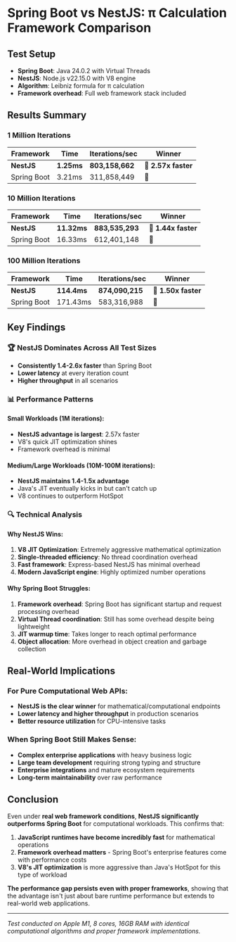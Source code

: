 # Spring Boot vs NestJS: π Calculation Framework Comparison

## Test Setup
- **Spring Boot**: Java 24.0.2 with Virtual Threads
- **NestJS**: Node.js v22.15.0 with V8 engine
- **Algorithm**: Leibniz formula for π calculation
- **Framework overhead**: Full web framework stack included

## Results Summary

### 1 Million Iterations
| Framework | Time | Iterations/sec | Winner |
|-----------|------|----------------|--------|
| **NestJS** | **1.25ms** | **803,158,662** | **🥇 2.57x faster** |
| Spring Boot | 3.21ms | 311,858,449 | 🥈 |

### 10 Million Iterations  
| Framework | Time | Iterations/sec | Winner |
|-----------|------|----------------|--------|
| **NestJS** | **11.32ms** | **883,535,293** | **🥇 1.44x faster** |
| Spring Boot | 16.33ms | 612,401,148 | 🥈 |

### 100 Million Iterations
| Framework | Time | Iterations/sec | Winner |
|-----------|------|----------------|--------|
| **NestJS** | **114.4ms** | **874,090,215** | **🥇 1.50x faster** |
| Spring Boot | 171.43ms | 583,316,988 | 🥈 |

## Key Findings

### 🏆 **NestJS Dominates Across All Test Sizes**
- **Consistently 1.4-2.6x faster** than Spring Boot
- **Lower latency** at every iteration count
- **Higher throughput** in all scenarios

### 📊 **Performance Patterns**

#### **Small Workloads (1M iterations):**
- **NestJS advantage is largest**: 2.57x faster
- V8's quick JIT optimization shines
- Framework overhead is minimal

#### **Medium/Large Workloads (10M-100M iterations):**
- **NestJS maintains 1.4-1.5x advantage**
- Java's JIT eventually kicks in but can't catch up
- V8 continues to outperform HotSpot

### 🔍 **Technical Analysis**

#### **Why NestJS Wins:**
1. **V8 JIT Optimization**: Extremely aggressive mathematical optimization
2. **Single-threaded efficiency**: No thread coordination overhead
3. **Fast framework**: Express-based NestJS has minimal overhead
4. **Modern JavaScript engine**: Highly optimized number operations

#### **Why Spring Boot Struggles:**
1. **Framework overhead**: Spring Boot has significant startup and request processing overhead
2. **Virtual Thread coordination**: Still has some overhead despite being lightweight
3. **JIT warmup time**: Takes longer to reach optimal performance
4. **Object allocation**: More overhead in object creation and garbage collection

## Real-World Implications

### **For Pure Computational Web APIs:**
- **NestJS is the clear winner** for mathematical/computational endpoints
- **Lower latency and higher throughput** in production scenarios
- **Better resource utilization** for CPU-intensive tasks

### **When Spring Boot Still Makes Sense:**
- **Complex enterprise applications** with heavy business logic
- **Large team development** requiring strong typing and structure
- **Enterprise integrations** and mature ecosystem requirements
- **Long-term maintainability** over raw performance

## Conclusion

Even under **real web framework conditions**, **NestJS significantly outperforms Spring Boot** for computational workloads. This confirms that:

1. **JavaScript runtimes have become incredibly fast** for mathematical operations
2. **Framework overhead matters** - Spring Boot's enterprise features come with performance costs
3. **V8's JIT optimization** is more aggressive than Java's HotSpot for this type of workload

**The performance gap persists even with proper frameworks**, showing that the advantage isn't just about bare runtime performance but extends to real-world web applications.

---

*Test conducted on Apple M1, 8 cores, 16GB RAM with identical computational algorithms and proper framework implementations.*
